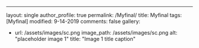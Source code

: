 ---
layout: single
author_profile: true
permalink: /Myfinal/
title: Myfinal
tags: [Myfinal]
modified: 9-14-2019
comments: false
gallery:
  - url: /assets/images/sc.png
    image_path: /assets/images/sc.png
    alt: "placeholder image 1"
    title: "Image 1 title caption"